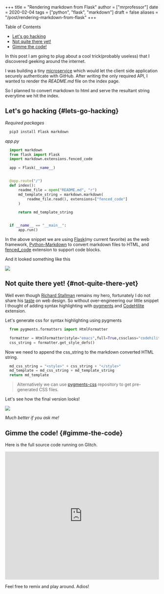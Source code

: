+++
title = "Rendering markdown from Flask"
author = ["mrprofessor"]
date = 2020-02-04
tags = ["python", "flask", "markdown"]
draft = false
aliases = "/post/rendering-markdown-from-flask"
+++

<div class="ox-hugo-toc toc">
<div></div>

<div class="heading">Table of Contents</div>

- [Let's go hacking](#lets-go-hacking)
- [Not quite there yet!](#not-quite-there-yet)
- [Gimme the code!](#gimme-the-code)

</div>
<!--endtoc-->

In this post I am going to plug about a cool trick(probably useless)
that I discovered geeking around the internet.

I was building a tiny
[microservice](https://github.com/solitudenote/gitkeeper) which would
let the client side application securely authenticate with GitHub. After
writing the only required API, I wanted to render the _README.md_ file
on the index page.

So I planned to convert markdown to html and serve the resultant string
everytime we hit the index.


## Let's go hacking {#lets-go-hacking}

_Required packages_

```sh
  pip3 install Flask markdown
```

_app.py_

```python
  import markdown
  from flask import Flask
  import markdown.extensions.fenced_code

  app = Flask(__name__)


  @app.route("/")
  def index():
      readme_file = open("README.md", "r")
      md_template_string = markdown.markdown(
          readme_file.read(), extensions=["fenced_code"]
      )

      return md_template_string


  if __name__ == "__main__":
      app.run()
```

In the above snippet we are using [Flask](https://flask.palletsprojects.com)(my current favorite) as the web framework, [Python-Markdown](https://github.com/Python-Markdown/markdown) to convert markdown files to HTML, and [fenced\_code](https://python-markdown.github.io/extensions/fenced%5Fcode%5Fblocks/) extension to support code blocks.

And it looked something like this

<div class="post-image">
  <img src="/images/markdown-render-plain.png" />
</div>


## Not quite there yet! {#not-quite-there-yet}

Well even though [Richard Stallman](https://en.wikipedia.org/wiki/Richard%5FStallman) remains my hero, fortunately I do not share his [taste](https://stallman.org/) on web design. So without
over-engineering our little snippet I thought of adding syntax highlighting with [pygments](https://pygments.org/) and [CodeHilite](https://python-markdown.github.io/extensions/code%5Fhilite/) extension.

Let's generate css for syntax highlighting using pygments

```python
  from pygments.formatters import HtmlFormatter

  formatter = HtmlFormatter(style="emacs",full=True,cssclass="codehilite")
  css_string = formatter.get_style_defs()
```

Now we need to append the css\_string to the markdown converted HTML string.

```python
  md_css_string = "<style>" + css_string + "</style>"
  md_template = md_css_string + md_template_string
  return md_template
```

> Alternatively we can use
> [pygments-css](https://github.com/richleland/pygments-css)
> repository to get pre-generated CSS files.

Let's see how the final version looks!

<div class="post-image">
  <img src="/images/markdown-render-hl.png" />
</div>

_Much better if you ask me!_


## Gimme the code! {#gimme-the-code}

Here is the full source code running on Glitch.

<div class="glitch-embed-wrap" style="height: 420px; width: 100%;">
  <iframe
    src="https://glitch.com/embed/#!/embed/silken-football?path=app.py&previewSize=0&sidebarCollapsed=true"
    title="silken-football on Glitch"
    style="height: 100%; width: 100%; border: 0;">
  </iframe>
</div>

Feel free to remix and play around. Adios!
